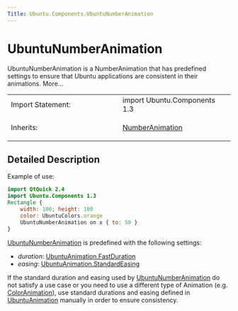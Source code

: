 ```yaml
---
Title: Ubuntu.Components.UbuntuNumberAnimation
---
```

        
UbuntuNumberAnimation
=====================

<span class="subtitle"></span>
UbuntuNumberAnimation is a NumberAnimation that has predefined settings to ensure that Ubuntu applications are consistent in their animations. More...

<table>
<colgroup>
<col width="50%" />
<col width="50%" />
</colgroup>
<tbody>
<tr class="odd">
<td>Import Statement:</td>
<td>import Ubuntu.Components 1.3</td>
</tr>
<tr class="even">
<td>Inherits:</td>
<td><p><a href="../../sdk-14.10/QtQuick.NumberAnimation.md">NumberAnimation</a></p></td>
</tr>
</tbody>
</table>

<span id="details"></span>
Detailed Description
--------------------

Example of use:

``` qml
import QtQuick 2.4
import Ubuntu.Components 1.3
Rectangle {
    width: 100; height: 100
    color: UbuntuColors.orange
    UbuntuNumberAnimation on x { to: 50 }
}
```

[UbuntuNumberAnimation](index.html) is predefined with the following settings:

-   *duration*: [UbuntuAnimation.FastDuration](../Ubuntu.Components.UbuntuAnimation.md#FastDuration-prop)
-   *easing*: [UbuntuAnimation.StandardEasing](../Ubuntu.Components.UbuntuAnimation.md#StandardEasing-prop)

If the standard duration and easing used by [UbuntuNumberAnimation](index.html) do not satisfy a use case or you need to use a different type of Animation (e.g. [ColorAnimation](../../sdk-14.10/QtQuick.qtquick-animation-example.md#coloranimation)), use standard durations and easing defined in [UbuntuAnimation](../Ubuntu.Components.UbuntuAnimation.md) manually in order to ensure consistency.

